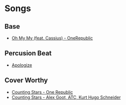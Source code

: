 # Songs

## Base

* [Oh My My (feat. Cassius) - OneRepublic](https://music.youtube.com/watch?v=xaSl0EB2x_M)

## Percusion Beat

* [Apologize](https://music.youtube.com/watch?v=q6i3LgOjyGY)

## Cover Worthy

* [Counting Stars - One Republic](https://music.youtube.com/watch?v=_GWKkqNoyEA)
* [Counting Stars - Alex Goot, ATC, Kurt Hugo Schneider](https://music.youtube.com/watch?v=uYMiArdGxD8)
